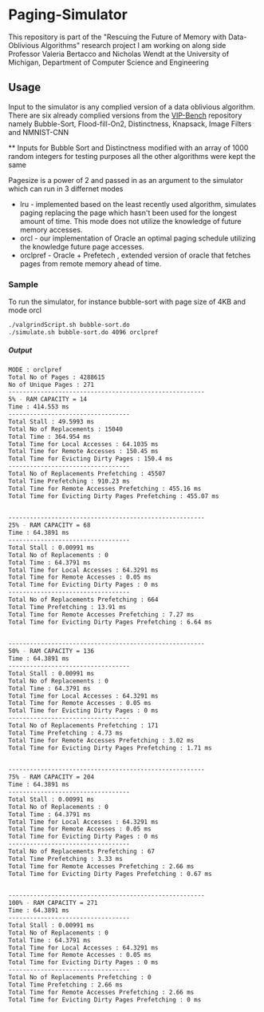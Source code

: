 # Paging-Simulator

This repository is part of the "Rescuing the Future of Memory with Data-Oblivious Algorithms" research project I am working on along side Professor Valeria Bertacco and Nicholas Wendt at the University of Michigan, Department of Computer Science and Engineering


## Usage
Input to the simulator is any complied version of a data oblivious algorithm. There are six already complied versions from the [VIP-Bench](https://bitbucket.org/vip-benchmarks/vip-bench/src/master/) repository namely Bubble-Sort, Flood-fill-On2, Distinctness, Knapsack, Image Filters and NMNIST-CNN

** Inputs for Bubble Sort and Distinctness modified with an array of 1000 random integers for testing purposes all the other algorithms were kept the same

Pagesize is a power of 2 and passed in as an argument to the simulator which can run in 3 differnet modes
*  lru - implemented based on the least recently used algorithm, simulates paging replacing the page which hasn't been used for the longest amount of time. This mode does not utilize the knowledge of future memory accesses.
*  orcl - our implementation of Oracle an optimal paging schedule utilizing the knowledge future page accesses.
*  orclpref - Oracle + Prefetech , extended version of oracle that fetches pages from remote memory ahead of time. 

### Sample
To run the simulator, for instance bubble-sort with page size of 4KB and mode orcl

```sh
./valgrindScript.sh bubble-sort.do
./simulate.sh bubble-sort.do 4096 orclpref
```

##### Output
```sh
MODE : orclpref
Total No of Pages : 4288615
No of Unique Pages : 271
-------------------------------------------------------
5% - RAM CAPACITY = 14
Time : 414.553 ms
----------------------------------
Total Stall : 49.5993 ms
Total No of Replacements : 15040
Total Time : 364.954 ms
Total Time for Local Accesses : 64.1035 ms
Total Time for Remote Accesses : 150.45 ms
Total Time for Evicting Dirty Pages : 150.4 ms
----------------------------------
Total No of Replacements Prefetching : 45507
Total Time Prefetching : 910.23 ms
Total Time for Remote Accesses Prefetching : 455.16 ms
Total Time for Evicting Dirty Pages Prefetching : 455.07 ms

 
-------------------------------------------------------
25% - RAM CAPACITY = 68
Time : 64.3891 ms
----------------------------------
Total Stall : 0.00991 ms
Total No of Replacements : 0
Total Time : 64.3791 ms
Total Time for Local Accesses : 64.3291 ms
Total Time for Remote Accesses : 0.05 ms
Total Time for Evicting Dirty Pages : 0 ms
----------------------------------
Total No of Replacements Prefetching : 664
Total Time Prefetching : 13.91 ms
Total Time for Remote Accesses Prefetching : 7.27 ms
Total Time for Evicting Dirty Pages Prefetching : 6.64 ms

 
-------------------------------------------------------
50% - RAM CAPACITY = 136
Time : 64.3891 ms
----------------------------------
Total Stall : 0.00991 ms
Total No of Replacements : 0
Total Time : 64.3791 ms
Total Time for Local Accesses : 64.3291 ms
Total Time for Remote Accesses : 0.05 ms
Total Time for Evicting Dirty Pages : 0 ms
----------------------------------
Total No of Replacements Prefetching : 171
Total Time Prefetching : 4.73 ms
Total Time for Remote Accesses Prefetching : 3.02 ms
Total Time for Evicting Dirty Pages Prefetching : 1.71 ms

 
-------------------------------------------------------
75% - RAM CAPACITY = 204
Time : 64.3891 ms
----------------------------------
Total Stall : 0.00991 ms
Total No of Replacements : 0
Total Time : 64.3791 ms
Total Time for Local Accesses : 64.3291 ms
Total Time for Remote Accesses : 0.05 ms
Total Time for Evicting Dirty Pages : 0 ms
----------------------------------
Total No of Replacements Prefetching : 67
Total Time Prefetching : 3.33 ms
Total Time for Remote Accesses Prefetching : 2.66 ms
Total Time for Evicting Dirty Pages Prefetching : 0.67 ms

 
-------------------------------------------------------
100% - RAM CAPACITY = 271
Time : 64.3891 ms
----------------------------------
Total Stall : 0.00991 ms
Total No of Replacements : 0
Total Time : 64.3791 ms
Total Time for Local Accesses : 64.3291 ms
Total Time for Remote Accesses : 0.05 ms
Total Time for Evicting Dirty Pages : 0 ms
----------------------------------
Total No of Replacements Prefetching : 0
Total Time Prefetching : 2.66 ms
Total Time for Remote Accesses Prefetching : 2.66 ms
Total Time for Evicting Dirty Pages Prefetching : 0 ms

 

```

